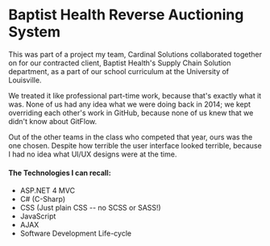 # Baptist Health Reverse Auctioning System

This was part of a project my team, Cardinal Solutions collaborated together on for our contracted client, Baptist Health's Supply Chain Solution department, as a part of our school curriculum at the University of Louisville.

We treated it like professional part-time work, because that's exactly what it was. None of us had any idea what we were doing back in 2014; we kept overriding each other's work in GitHub, because none of us knew that we didn't know about GitFlow.

Out of the other teams in the class who competed that year, ours was the one chosen. Despite how terrible the user interface looked terrible, because I had no idea what UI/UX designs were at the time.

#### The Technologies I can recall:
* ASP.NET 4 MVC
* C# (C-Sharp)
* CSS (Just plain CSS -- no SCSS or SASS!)
* JavaScript
* AJAX
* Software Development Life-cycle

